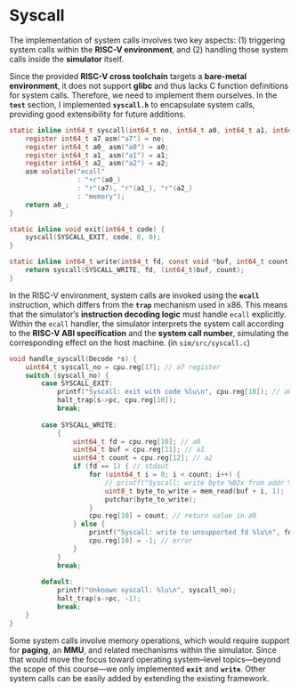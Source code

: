 # Syscall

The implementation of system calls involves two key aspects:
 (1) triggering system calls within the **RISC-V environment**, and
 (2) handling those system calls inside the **simulator** itself.

Since the provided **RISC-V cross toolchain** targets a **bare-metal environment**, it does not support **glibc** and thus lacks C function definitions for system calls. Therefore, we need to implement them ourselves. In the **`test`** section, I implemented **`syscall.h`** to encapsulate system calls, providing good extensibility for future additions.

```c
static inline int64_t syscall(int64_t no, int64_t a0, int64_t a1, int64_t a2) {
    register int64_t a7 asm("a7") = no;
    register int64_t a0_ asm("a0") = a0;
    register int64_t a1_ asm("a1") = a1;
    register int64_t a2_ asm("a2") = a2;
    asm volatile("ecall"
                 : "+r"(a0_)
                 : "r"(a7), "r"(a1_), "r"(a2_)
                 : "memory");
    return a0_;
}

static inline void exit(int64_t code) {
    syscall(SYSCALL_EXIT, code, 0, 0);
}

static inline int64_t write(int64_t fd, const void *buf, int64_t count) {
    return syscall(SYSCALL_WRITE, fd, (int64_t)buf, count);
}
```

In the RISC-V environment, system calls are invoked using the **`ecall`** instruction, which differs from the **`trap`** mechanism used in x86. This means that the simulator’s **instruction decoding logic** must handle `ecall` explicitly. Within the `ecall` handler, the simulator interprets the system call according to the **RISC-V ABI specification** and the **system call number**, simulating the corresponding effect on the host machine. (in `sim/src/syscall.c`)

```c
void handle_syscall(Decode *s) {
    uint64_t syscall_no = cpu.reg[17]; // a7 register
    switch (syscall_no) {
        case SYSCALL_EXIT:
            printf("Syscall: exit with code %lu\n", cpu.reg[10]); // a0 register
            halt_trap(s->pc, cpu.reg[10]);
            break;
        
        case SYSCALL_WRITE:
            {
                uint64_t fd = cpu.reg[10]; // a0
                uint64_t buf = cpu.reg[11]; // a1
                uint64_t count = cpu.reg[12]; // a2
                if (fd == 1) { // stdout
                    for (uint64_t i = 0; i < count; i++) {
                        // printf("Syscall: write byte %02x from addr %016lx\n", mem_read(buf + i, 1), buf + i);
                        uint8_t byte_to_write = mem_read(buf + i, 1);
                        putchar(byte_to_write);
                    }
                    cpu.reg[10] = count; // return value in a0
                } else {
                    printf("Syscall: write to unsupported fd %lu\n", fd);
                    cpu.reg[10] = -1; // error
                }
            }
            break;
        
        default:
            printf("Unknown syscall: %lu\n", syscall_no);
            halt_trap(s->pc, -1);
            break;
    }
}
```

Some system calls involve memory operations, which would require support for **paging**, an **MMU**, and related mechanisms within the simulator. Since that would move the focus toward operating system–level topics—beyond the scope of this course—we only implemented **`exit`** and **`write`**.
 Other system calls can be easily added by extending the existing framework.